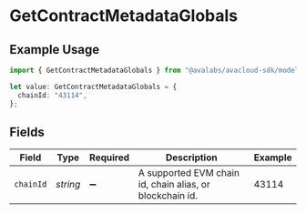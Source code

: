 # GetContractMetadataGlobals

## Example Usage

```typescript
import { GetContractMetadataGlobals } from "@avalabs/avacloud-sdk/models/operations";

let value: GetContractMetadataGlobals = {
  chainId: "43114",
};
```

## Fields

| Field                                                    | Type                                                     | Required                                                 | Description                                              | Example                                                  |
| -------------------------------------------------------- | -------------------------------------------------------- | -------------------------------------------------------- | -------------------------------------------------------- | -------------------------------------------------------- |
| `chainId`                                                | *string*                                                 | :heavy_minus_sign:                                       | A supported EVM chain id, chain alias, or blockchain id. | 43114                                                    |